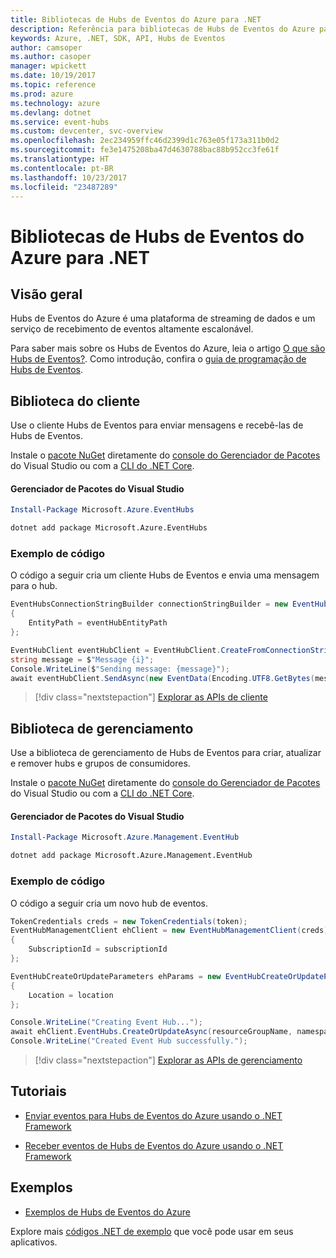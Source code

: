 ```yaml
---
title: Bibliotecas de Hubs de Eventos do Azure para .NET
description: Referência para bibliotecas de Hubs de Eventos do Azure para .NET
keywords: Azure, .NET, SDK, API, Hubs de Eventos
author: camsoper
ms.author: casoper
manager: wpickett
ms.date: 10/19/2017
ms.topic: reference
ms.prod: azure
ms.technology: azure
ms.devlang: dotnet
ms.service: event-hubs
ms.custom: devcenter, svc-overview
ms.openlocfilehash: 2ec234959ffc46d2399d1c763e05f173a311b0d2
ms.sourcegitcommit: fe3e1475208ba47d4630788bac88b952cc3fe61f
ms.translationtype: HT
ms.contentlocale: pt-BR
ms.lasthandoff: 10/23/2017
ms.locfileid: "23487289"
---
```

# <a name="azure-event-hubs-libraries-for-net"></a>Bibliotecas de Hubs de Eventos do Azure para .NET

## <a name="overview"></a>Visão geral

Hubs de Eventos do Azure é uma plataforma de streaming de dados e um serviço de recebimento de eventos altamente escalonável.

Para saber mais sobre os Hubs de Eventos do Azure, leia o artigo [O que são Hubs de Eventos?](/azure/event-hubs/event-hubs-what-is-event-hubs).  Como introdução, confira o [guia de programação de Hubs de Eventos](/azure/event-hubs/event-hubs-programming-guide).

## <a name="client-library"></a>Biblioteca do cliente

Use o cliente Hubs de Eventos para enviar mensagens e recebê-las de Hubs de Eventos.

Instale o [pacote NuGet](https://www.nuget.org/packages/Microsoft.Azure.EventHubs) diretamente do [console do Gerenciador de Pacotes][PackageManager] do Visual Studio ou com a [CLI do .NET Core][DotNetCLI].

#### <a name="visual-studio-package-manager"></a>Gerenciador de Pacotes do Visual Studio

```powershell
Install-Package Microsoft.Azure.EventHubs
```

```bash
dotnet add package Microsoft.Azure.EventHubs
```

### <a name="code-example"></a>Exemplo de código

O código a seguir cria um cliente Hubs de Eventos e envia uma mensagem para o hub.

```csharp
EventHubsConnectionStringBuilder connectionStringBuilder = new EventHubsConnectionStringBuilder(eventHubConnectionString)
{
    EntityPath = eventHubEntityPath
};

EventHubClient eventHubClient = EventHubClient.CreateFromConnectionString(connectionStringBuilder.ToString());
string message = $"Message {i}";
Console.WriteLine($"Sending message: {message}");
await eventHubClient.SendAsync(new EventData(Encoding.UTF8.GetBytes(message)));
```

> [!div class="nextstepaction"]
> [Explorar as APIs de cliente](/dotnet/api/overview/azure/eventhub/client)

## <a name="management-library"></a>Biblioteca de gerenciamento

Use a biblioteca de gerenciamento de Hubs de Eventos para criar, atualizar e remover hubs e grupos de consumidores.

Instale o [pacote NuGet](https://www.nuget.org/packages/Microsoft.Azure.Management.EventHub) diretamente do [console do Gerenciador de Pacotes][PackageManager] do Visual Studio ou com a [CLI do .NET Core][DotNetCLI].

#### <a name="visual-studio-package-manager"></a>Gerenciador de Pacotes do Visual Studio

```powershell
Install-Package Microsoft.Azure.Management.EventHub
```

```bash
dotnet add package Microsoft.Azure.Management.EventHub
```

### <a name="code-example"></a>Exemplo de código

O código a seguir cria um novo hub de eventos.

```csharp
TokenCredentials creds = new TokenCredentials(token);
EventHubManagementClient ehClient = new EventHubManagementClient(creds)
{
    SubscriptionId = subscriptionId
};

EventHubCreateOrUpdateParameters ehParams = new EventHubCreateOrUpdateParameters()
{
    Location = location
};

Console.WriteLine("Creating Event Hub...");
await ehClient.EventHubs.CreateOrUpdateAsync(resourceGroupName, namespaceName, EventHubName, ehParams);
Console.WriteLine("Created Event Hub successfully.");
```

> [!div class="nextstepaction"]
> [Explorar as APIs de gerenciamento](/dotnet/api/overview/azure/eventhub/management)

## <a name="tutorials"></a>Tutoriais

* [Enviar eventos para Hubs de Eventos do Azure usando o .NET Framework](/azure/event-hubs/event-hubs-dotnet-framework-getstarted-send)

* [Receber eventos de Hubs de Eventos do Azure usando o .NET Framework](/azure/event-hubs/event-hubs-dotnet-framework-getstarted-receive-eph)

## <a name="samples"></a>Exemplos

* [Exemplos de Hubs de Eventos do Azure](https://github.com/Azure/azure-event-hubs/tree/master/samples)

Explore mais [códigos .NET de exemplo](https://azure.microsoft.com/resources/samples/?platform=dotnet) que você pode usar em seus aplicativos.

[PackageManager]: https://docs.microsoft.com/nuget/tools/package-manager-console
[DotNetCLI]: https://docs.microsoft.com/dotnet/core/tools/dotnet-add-package
